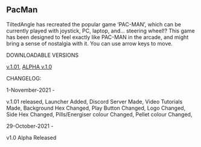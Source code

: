 ## PacMan 

TiltedAngle has recreated the popular game ‘PAC-MAN’, which can be currently played with joystick, PC, laptop, and… steering wheel!?
This game has been designed to feel exactly like PAC-MAN in the arcade, and might bring a sense of nostalgia with it. You can use arrow keys to move.


DOWNLOADABLE VERSIONS

[v.1.01](https://drive.google.com/file/d/1Xv9VeQoMkF5faJ2URqjnsqv3HGR27io9/view?usp=sharing),
[ALPHA v.1.0](https://apkadmin.com/mznvppw351i2/PACMAN-alphav1.0.html.html)


CHANGELOG:

1-November-2021 - 

v.1.01 released,
 Launcher Added,
 Discord Server Made,
 Video Tutorials Made,
 Background Hex Changed,
 Play Button Changed,
 Logo Changed,
 Side Hex Changed,
 Pills/Energiser colour Changed,
 Pellet colour Changed,


29-October-2021 - 

v1.0 Alpha Released
